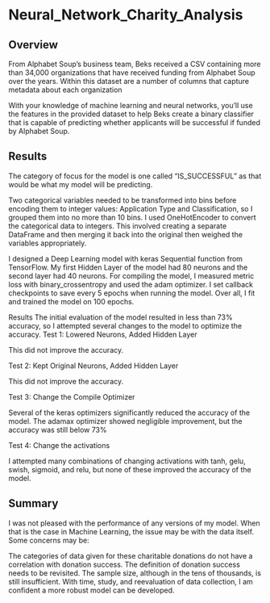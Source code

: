 # Neural_Network_Charity_Analysis
## Overview
From Alphabet Soup’s business team, Beks received a CSV containing more than 34,000 organizations that have received funding from Alphabet Soup over the years. Within this dataset are a number of columns that capture metadata about each organization

With your knowledge of machine learning and neural networks, you’ll use the features in the provided dataset to help Beks create a binary classifier that is capable of predicting whether applicants will be successful if funded by Alphabet Soup.
## Results
The category of focus for the model is one called “IS_SUCCESSFUL” as that would be what my model will be predicting. 

Two categorical variables needed to be transformed into bins before encoding them to integer values: Application Type and Classification, so I grouped them into no more than 10 bins. I used OneHotEncoder to convert the categorical data to integers. This involved creating a separate DataFrame and then merging it back into the original then weighed the variables appropriately.

I designed a Deep Learning model with keras Sequential function from TensorFlow. My first Hidden Layer of the model had 80 neurons and the second layer had 40 neurons. For compiling the model, I measured metric loss with binary_crossentropy and used the adam optimizer. I set callback checkpoints to save every 5 epochs when running the model. Over all, I fit and trained the model on 100 epochs.

Results
The initial evaluation of the model resulted in less than 73% accuracy, so I attempted several changes to the model to optimize the accuracy. Test 1: Lowered Neurons, Added Hidden Layer

This did not improve the accuracy.

Test 2: Kept Original Neurons, Added Hidden Layer

This did not improve the accuracy.

Test 3: Change the Compile Optimizer

Several of the keras optimizers significantly reduced the accuracy of the model. The adamax optimizer showed negligible improvement, but the accuracy was still below 73%

Test 4: Change the activations

I attempted many combinations of changing activations with tanh, gelu, swish, sigmoid, and relu, but none of these improved the accuracy of the model.

## Summary
I was not pleased with the performance of any versions of my model. When that is the case in Machine Learning, the issue may be with the data itself. Some concerns may be:

The categories of data given for these charitable donations do not have a correlation with donation success.
The definition of donation success needs to be revisited.
The sample size, although in the tens of thousands, is still insufficient.
With time, study, and reevaluation of data collection, I am confident a more robust model can be developed.
